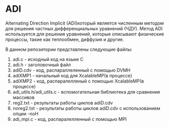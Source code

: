 # ADI

Alternating Direction Implicit (ADI)который является численным методом для решения частных дифференциальных уравнений (ЧДУ). Метод ADI используется для решения уравнений, которые описывают физические процессы, такие как теплообмен, диффузия и другие.

В данном репозитории представлены следующие файлы:
1. adi.c - исходный код на языке C
2. adi.h - заголовочный файл
3. adiD.cdv - код, распараллеленный с помощью DVMH
4. adiXMP1 - начальный  код для XcalableMP(в процессе)
5. adiXMP2 - код, распаралелленый с помощью XcalableMP(в процессе)
6. adi_utils.h/adi_utils.c - вспомогательная библиотека для сравнения массивов
7. reg2.txt - результаты работы циклов adiD.cdv
8. noreg2.txt - результаты работы циклов adiD.cdv с использованием опции -noH
9. adi_mpi.c - код, распаралелленный с помощью MPI
   
